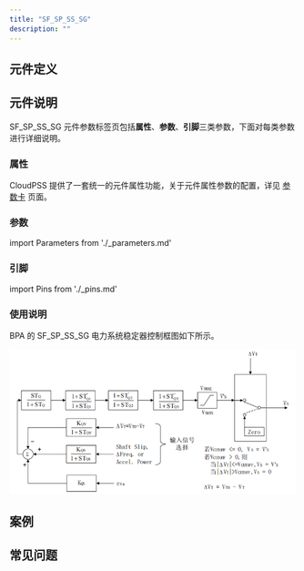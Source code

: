 ```yaml
---
title: "SF_SP_SS_SG"
description: ""
---
```


## 元件定义

## 元件说明

SF\_SP\_SS\_SG 元件参数标签页包括**属性**、**参数**、**引脚**三类参数，下面对每类参数进行详细说明。

### 属性

CloudPSS 提供了一套统一的元件属性功能，关于元件属性参数的配置，详见 [参数卡](docs/documents/software/10-xstudio/20-simstudio/40-workbench/20-function-zone/30-design-tab/30-param-panel/index.md) 页面。

### 参数

import Parameters from './_parameters.md'

<Parameters/>

### 引脚

import Pins from './_pins.md'

<Pins/>

### 使用说明
BPA 的 SF_SP_SS_SG 电力系统稳定器控制框图如下所示。

![等效图](./SF_SP_SS_SG.png)

## 案例

## 常见问题

